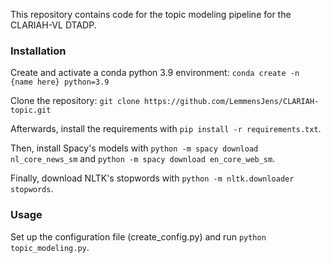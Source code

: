 This repository contains code for the topic modeling pipeline for the CLARIAH-VL DTADP. 

### Installation

Create and activate a conda python 3.9 environment: ```conda create -n {name here} python=3.9```

Clone the repository: ```git clone https://github.com/LemmensJens/CLARIAH-topic.git```

Afterwards, install the requirements with ```pip install -r requirements.txt```. 

Then, install Spacy's models with ```python -m spacy download nl_core_news_sm``` and ```python -m spacy download en_core_web_sm```. 

Finally, download NLTK's stopwords with ```python -m nltk.downloader stopwords```.

### Usage
Set up the configuration file (create_config.py) and run ```python topic_modeling.py```.
